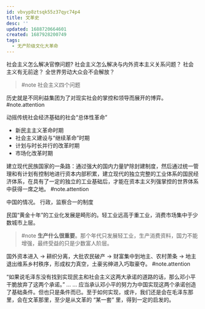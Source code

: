 ```yaml
---
id: vbvyp8ztsqk55z37qyc74p4
title: 文革史
desc: ''
updated: 1688720664601
created: 1687928200749
tags:
  - 无产阶级文化大革命
---
```


社会主义怎么解决官僚问题?
社会主义怎么解决与内外资本主义关系问题？
社会主义有无前途？
全世界劳动大众会不会解放？
>#note 社会主义四个问题

历史就是不同利益集团为了对现实社会的掌控和领导而展开的博弈。
#note.attention 

动摇传统社会经济基础的社会“总体性革命”
- 新民主主义革命时期
- 社会主义建设与“继续革命”时期
- 计划与时长并行的改革时期
- 市场化改革时期

建立现代民族国家的一条路：通过强大的国内力量铲除封建制度，然后通过统一管理和有计划有控制地进行资本内部积累，建立现代的独立完整的工业体系的国民经济体系，在具有了一定的独立的工业基础后，才能在资本主义列强掌控的世界体系中获得一席之地。
#note.attention

中国的情况。
行政，监察合一的制度

民国“黄金十年”的工业化发展是畸形的。轻工业远高于重工业，消费市场集中于少数城市上层。
> #note **生产什么很重要**。那个年代只发展轻工业，生产消费资料，国力不能增强，最终受益的只是少数富人阶层。

国外资本进入 -> 耕织分离，大批农民破产 -> 财富集中到地主、农村萧条 -> 地主退出维系乡村秩序，形成权力真空，土豪劣绅进入巧取豪夺。
#note.attention

“如果说毛泽东没有找到实现民主和社会主义这两大承诺的道路的话，那么邓小平干脆放弃了这两个承诺。” ... ... 应当承认邓小平的努力为中国实现这两个承诺创造了基础条件。但也只是条件而已。至于如何实现，或许，我们还是会在毛泽东那里，会在文革那里，至少是从文革的 “某一套” 里，得到一定的启发的。


